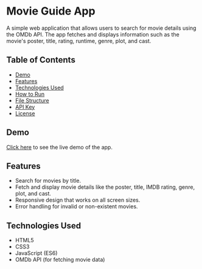 # Movie Guide App

A simple web application that allows users to search for movie details using the OMDb API. The app fetches and displays information such as the movie's poster, title, rating, runtime, genre, plot, and cast.

## Table of Contents
- [Demo](#demo)
- [Features](#features)
- [Technologies Used](#technologies-used)
- [How to Run](#how-to-run)
- [File Structure](#file-structure)
- [API Key](#api-key)
- [License](#license)

## Demo
[Click here](#) to see the live demo of the app.

## Features
- Search for movies by title.
- Fetch and display movie details like the poster, title, IMDB rating, genre, plot, and cast.
- Responsive design that works on all screen sizes.
- Error handling for invalid or non-existent movies.

## Technologies Used
- HTML5
- CSS3
- JavaScript (ES6)
- OMDb API (for fetching movie data)

<!-- ## How to Run

1. Clone the repository:
   ```bash
   git clone https://github.com/shiveshhcodes/movie-guide-app.git -->

